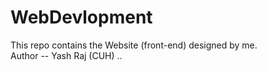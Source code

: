 # WebDevlopment
This repo contains the Website (front-end) designed by me.
<br>
Author -- Yash Raj (CUH)
..

